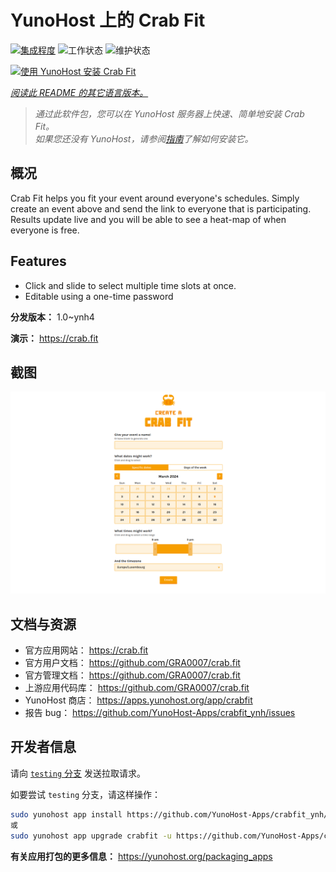 <!--
注意：此 README 由 <https://github.com/YunoHost/apps/tree/master/tools/readme_generator> 自动生成
请勿手动编辑。
-->

# YunoHost 上的 Crab Fit

[![集成程度](https://dash.yunohost.org/integration/crabfit.svg)](https://dash.yunohost.org/appci/app/crabfit) ![工作状态](https://ci-apps.yunohost.org/ci/badges/crabfit.status.svg) ![维护状态](https://ci-apps.yunohost.org/ci/badges/crabfit.maintain.svg)

[![使用 YunoHost 安装 Crab Fit](https://install-app.yunohost.org/install-with-yunohost.svg)](https://install-app.yunohost.org/?app=crabfit)

*[阅读此 README 的其它语言版本。](./ALL_README.md)*

> *通过此软件包，您可以在 YunoHost 服务器上快速、简单地安装 Crab Fit。*  
> *如果您还没有 YunoHost，请参阅[指南](https://yunohost.org/install)了解如何安装它。*

## 概况

Crab Fit helps you fit your event around everyone's schedules.
Simply create an event above and send the link to everyone that is participating.
Results update live and you will be able to see a heat-map of when everyone is free.

## Features

- Click and slide to select multiple time slots at once.
- Editable using a one-time password


**分发版本：** 1.0~ynh4

**演示：** <https://crab.fit>

## 截图

![Crab Fit 的截图](./doc/screenshots/main.png)

## 文档与资源

- 官方应用网站： <https://crab.fit>
- 官方用户文档： <https://github.com/GRA0007/crab.fit>
- 官方管理文档： <https://github.com/GRA0007/crab.fit>
- 上游应用代码库： <https://github.com/GRA0007/crab.fit>
- YunoHost 商店： <https://apps.yunohost.org/app/crabfit>
- 报告 bug： <https://github.com/YunoHost-Apps/crabfit_ynh/issues>

## 开发者信息

请向 [`testing` 分支](https://github.com/YunoHost-Apps/crabfit_ynh/tree/testing) 发送拉取请求。

如要尝试 `testing` 分支，请这样操作：

```bash
sudo yunohost app install https://github.com/YunoHost-Apps/crabfit_ynh/tree/testing --debug
或
sudo yunohost app upgrade crabfit -u https://github.com/YunoHost-Apps/crabfit_ynh/tree/testing --debug
```

**有关应用打包的更多信息：** <https://yunohost.org/packaging_apps>
